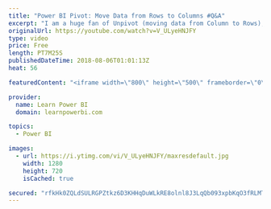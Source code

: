 ```yaml
---
title: "Power BI Pivot: Move Data from Rows to Columns #Q&A"
excerpt: "I am a huge fan of Unpivot (moving data from Column to Rows), but sometimes Pivot is your friend, when you need to move data from Rows to Columns. If you're getting this error \"There were too many elements in the enumeration to complete the operation. \" trying to Pivot in Power BI, watch this video."
originalUrl: https://youtube.com/watch?v=V_ULyeHNJFY
type: video
price: Free
length: PT7M25S
publishedDateTime: 2018-08-06T01:01:13Z
heat: 56

featuredContent: "<iframe width=\"800\" height=\"500\" frameborder=\"0\" src=\"https://www.youtube.com/embed/V_ULyeHNJFY\" allow=\"accelerometer; autoplay; encrypted-media; gyroscope; picture-in-picture\" allowfullscreen></iframe>"

provider:
  name: Learn Power BI
  domain: learnpowerbi.com

topics:
  - Power BI

images:
  - url: https://i.ytimg.com/vi/V_ULyeHNJFY/maxresdefault.jpg
    width: 1280
    height: 720
    isCached: true

secured: "rfkHk0ZQLdSULRGPZtkz6D3KHHqDuWLkRE8olnl8J3LqQb093xpbKqO3fRLMTgtMDNE9QhLftYtTMgOdX+lTna9BvS/mkrqusYiT0l67aaQKjGbsW/KVeqU2Zk+bxlgcyVIX+1/wqUXHKwOgSUKht+qdzGZo7NzAa9hiBjQQX5W4jvMySuOnIHrZUoriWVnbregyjpbAFUdFoWdSgTlqjuWC44FKimZXgGUk1xKY3FG8dL13sSU3Zn4guTCICGkTW95EzJnEKuaDImoetNXrfo0a4ckgVHFmEw0oKYgXPRl1NsJJpr7TOQNb7S8lwRGF+syYWjWptANN5OCbqQAgpUDTn2DEZo2p6gTN8b43os8ZKWU2OHqs9w+gjUjT2NDt1nRHgL7NC06so5H3/jWulrCdPscalY51JplUgkBaVHQ=;cCAx7Ax78I5cMUowjwDVmA=="
---
```


